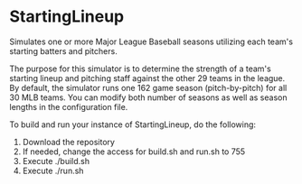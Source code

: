 # StartingLineup
Simulates one or more Major League Baseball seasons utilizing each team's starting batters and pitchers.

The purpose for this simulator is to determine the strength of a team's starting lineup and pitching staff against the other 29 teams in the league. By default, the simulator runs one 162 game season (pitch-by-pitch) for all 30 MLB teams. You can modify both number of seasons as well as season lengths in the configuration file.

To build and run your instance of StartingLineup, do the following:

1. Download the repository
2. If needed, change the access for build.sh and run.sh to 755
3. Execute ./build.sh
4. Execute ./run.sh
